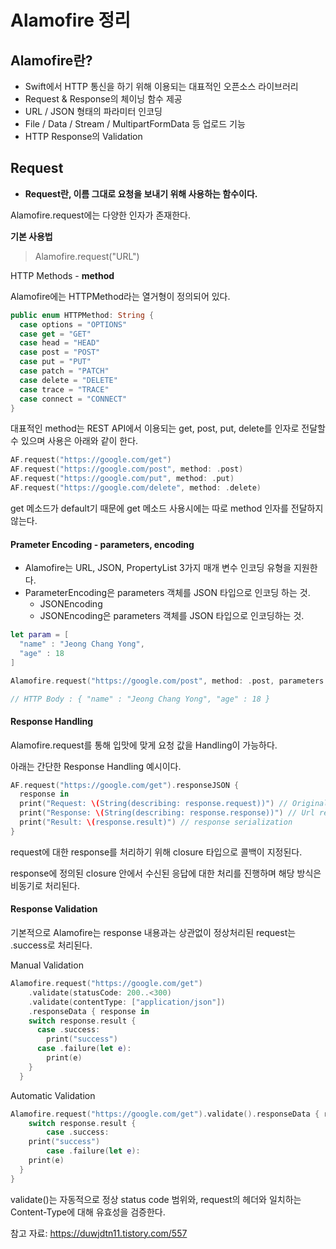# Alamofire 정리

## Alamofire란?

- Swift에서 HTTP 통신을 하기 위해 이용되는 대표적인 오픈소스 라이브러리
- Request & Response의 체이닝 함수 제공
- URL / JSON 형태의 파라미터 인코딩
- File / Data / Stream / MultipartFormData 등 업로드 기능
- HTTP Response의 Validation



## Request

- **Request란, 이름 그대로 요청을 보내기 위해 사용하는 함수이다.**

Alamofire.request에는 다양한 인자가 존재한다.



**기본 사용법**

> Alamofire.request("URL")



HTTP Methods - **method**

Alamofire에는 HTTPMethod라는 열거형이 정의되어 있다.

```swift
public enum HTTPMethod: String {
  case options = "OPTIONS"
  case get = "GET"
  case head = "HEAD"
  case post = "POST"
  case put = "PUT"
  case patch = "PATCH"
  case delete = "DELETE"
  case trace = "TRACE"
  case connect = "CONNECT"
}
```



대표적인 method는 REST API에서 이용되는 get, post, put, delete를 인자로 전달할 수 있으며 사용은 아래와 같이 한다.

```swift
AF.request("https://google.com/get")
AF.request("https://google.com/post", method: .post)
AF.request("https://google.com/put", method: .put)
AF.request("https://google.com/delete", method: .delete)
```

get 메소드가 default기 때문에 get 메소드 사용시에는 따로 method 인자를 전달하지 않는다.



#### Prameter Encoding - parameters, encoding

- Alamofire는 URL, JSON, PropertyList 3가지 매개 변수 인코딩 유형을 지원한다.
- ParameterEncoding은 parameters 객체를 JSON 타입으로 인코딩 하는 것.
  - JSONEncoding
  - JSONEncoding은 parameters 객체를 JSON 타입으로 인코딩하는 것.

```swift
let param = [
  "name" : "Jeong Chang Yong",
  "age" : 18
]

Alamofire.request("https://google.com/post", method: .post, parameters: param, encoding: JSONEncoding.default)

// HTTP Body : { "name" : "Jeong Chang Yong", "age" : 18 }
```



#### Response Handling

Alamofire.request를 통해 입맛에 맞게 요청 값을 Handling이 가능하다.

아래는 간단한 Response Handling 예시이다.

```swift
AF.request("https://google.com/get").responseJSON {
  response in
  print("Request: \(String(describing: response.request))") // Original request
  print("Response: \(String(describing: response.response))") // Url response
  print("Result: \(response.result)") // response serialization
}
```

request에 대한 response를 처리하기 위해 closure 타입으로 콜백이 지정된다.

response에 정의된 closure 안에서 수신된 응답에 대한 처리를 진행하며 해당 방식은 비동기로 처리된다.



#### Response Validation

기본적으로 Alamofire는 response 내용과는 상관없이 정상처리된 request는 .success로 처리된다.



Manual Validation

```swift
Alamofire.request("https://google.com/get")
	.validate(statusCode: 200..<300)
	.validate(contentType: ["application/json"])
	.responseData { response in
  	switch response.result {
      case .success:
        print("success")
      case .failure(let e):
      	print(e)
    }
  }
```



Automatic Validation

```swift
Alamofire.request("https://google.com/get").validate().responseData { response in
	switch response.result {
    	case .success:
    print("success")
    	case .failure(let e):
    print(e)
  }
}
```



validate()는 자동적으로 정상 status code 범위와, request의 헤더와 일치하는 Content-Type에 대해 유효성을 검증한다.



참고 자료: https://duwjdtn11.tistory.com/557